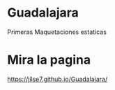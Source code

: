 # Guadalajara
Primeras Maquetaciones estaticas
# Mira la pagina
https://jilse7.github.io/Guadalajara/

